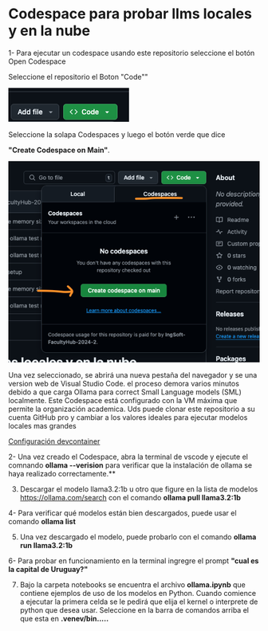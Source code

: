 # Codespace para probar llms locales y en la nube


1- Para ejecutar un codespace usando este repositorio seleccione el botón Open Codespace

Seleccione el repositorio el Boton "Code""


![Botón Code](imagenes/Code_btn.png)

Seleccione la solapa Codespaces y luego el botón verde que dice

 **"Create Codespace on Main"**.  

![Create Codespaces](imagenes/CreateCodespace.png)

Una vez seleccionado, se abrirá una nueva pestaña del navegador y se una version web de Visual Studio Code. el proceso demora varios minutos debido a que carga Ollama para correct Small Language models (SML) localmente.
Este Codespace está configurado con la VM máxima que permite la organización academica. Uds puede clonar este repositorio a su cuenta GitHub pro y cambiar a los valores ideales para ejecutar modelos locales mas grandes

[Configuración devcontainer](.devcontainer/devcontainer.json)


2- Una vez creado el Codespace, abra la terminal de vscode y ejecute el comnando **ollama --verision** para verificar que la instalación de ollama se haya realizado correctamente.**

3. Descargar el modelo llama3.2:1b u otro que figure en la lista de modelos <https://ollama.com/search>  con el comando **ollama pull llama3.2:1b**

4- Para verificar qué modelos están bien descargados, puede usar el comando **ollama list**

5. Una vez descargado el modelo, puede probarlo con el comando **ollama run llama3.2:1b**

6- Para probar en funcionamiento en la terminal ingregre el prompt **"cual es la capital de Uruguay?"**

7. Bajo la carpeta notebooks se encuentra el archivo **ollama.ipynb** que contiene ejemplos de uso de los modelos en Python. Cuando comience a ejecutar la primera celda se le pedirá que elija el kernel o interprete de python que desea usar. Seleccione en la barra de comandos arriba el que esta en **.venev/bin.....**

